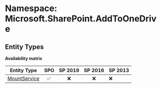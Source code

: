 # Namespace: Microsoft.SharePoint.AddToOneDrive

## Entity Types

**Availability matrix**

Entity Type | SPO | SP 2019 | SP 2016 | SP 2013
----------|:---:|:-------:|:-------:|:-------
[MountService](./EntityTypes/MountService.md) | ✅ | ❌ | ❌ | ❌